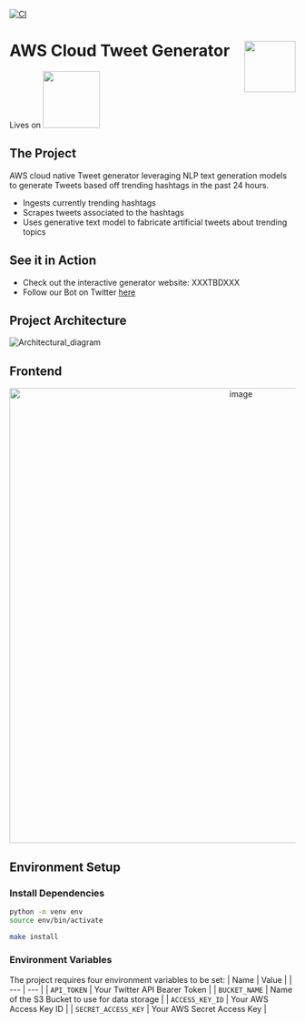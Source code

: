 [![CI](https://github.com/dai-anna/AWSCloud-TweetGenerator/actions/workflows/main.yml/badge.svg)](https://github.com/dai-anna/AWSCloud-TweetGenerator/actions/workflows/main.yml)
# AWS Cloud Tweet Generator <img width=90 align="right" src="https://upload.wikimedia.org/wikipedia/commons/thumb/e/e6/Duke_University_logo.svg/1024px-Duke_University_logo.svg.png">
Lives on  <img width=100 src="https://www.icmanage.com/wp-content/uploads/2018/05/AWS-logo.png">

## The Project
AWS cloud native Tweet generator leveraging NLP text generation models to generate Tweets based off trending hashtags in the past 24 hours.
- Ingests currently trending hashtags
- Scrapes tweets associated to the hashtags
- Uses generative text model to fabricate artificial tweets about trending topics

## See it in Action
- Check out the interactive generator website: XXXTBDXXX
- Follow our Bot on Twitter [here](https://twitter.com/NGtweetsdaily)

## Project Architecture
![Architectural_diagram](https://user-images.githubusercontent.com/89488845/142493175-65211b07-92be-4419-84ff-48a256f151e9.png)

## Frontend
<div align="center">
<img width="800" alt="image" src="https://user-images.githubusercontent.com/58488209/142140632-2ed40fef-075a-4639-8d60-aebdc615c046.png">
</div>


## Environment Setup
### Install Dependencies
```bash
python -m venv env
source env/bin/activate
```

```bash
make install
```
### Environment Variables 
The project requires four environment variables to be set:
| Name | Value |
| --- | --- |
| `API_TOKEN` | Your Twitter API Bearer Token |
| `BUCKET_NAME` | Name of the S3 Bucket to use for data storage |
| `ACCESS_KEY_ID` | Your AWS Access Key ID |
| `SECRET_ACCESS_KEY` | Your AWS Secret Access Key |

